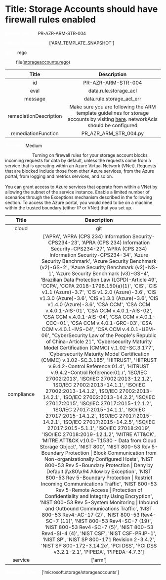



# Title: Storage Accounts should have firewall rules enabled


***<font color="white">Master Test Id:</font>*** PR-AZR-ARM-STR-004

***<font color="white">Master Snapshot Id:</font>*** ['ARM_TEMPLATE_SNAPSHOT']

***<font color="white">type:</font>*** rego

***<font color="white">rule:</font>*** file([storageaccounts.rego])  
  
  
  
  

|Title|Description|
| :---: | :---: |
|id|PR-AZR-ARM-STR-004|
|eval|data.rule.storage_acl|
|message|data.rule.storage_acl_err|
|remediationDescription|Make sure you are following the ARM template guidelines for storage accounts by visiting <a href='https://docs.microsoft.com/en-us/azure/templates/microsoft.storage/storageaccounts' target='_blank'>here</a>. networkAcls should be configured|
|remediationFunction|PR_AZR_ARM_STR_004.py|


***<font color="white">Severity:</font>*** Medium

***<font color="white">Description:</font>*** Turning on firewall rules for your storage account blocks incoming requests for data by default, unless the requests come from a service that is operating within an Azure Virtual Network (VNet). Requests that are blocked include those from other Azure services, from the Azure portal, from logging and metrics services, and so on.<br><br>You can grant access to Azure services that operate from within a VNet by allowing the subnet of the service instance. Enable a limited number of scenarios through the Exceptions mechanism described in the following section. To access the Azure portal, you would need to be on a machine within the trusted boundary (either IP or VNet) that you set up.  
  
  

|Title|Description|
| :---: | :---: |
|cloud|git|
|compliance|['APRA', 'APRA (CPS 234) Information Security-CPS234-23', 'APRA (CPS 234) Information Security-CPS234-27', 'APRA (CPS 234) Information Security-CPS234-34', 'Azure Security Benchmark', 'Azure Security Benchmark (v2)-GS-2', 'Azure Security Benchmark (v2)-NS-1', 'Azure Security Benchmark (v3)-GS-4', 'Brazilian Data Protection Law (LGPD)-Article 49', 'CCPA', 'CCPA 2018-1798.150(a)(1)', 'CIS', 'CIS v1.1 (Azure)-3.7', 'CIS v1.2.0 (Azure)-3.6', 'CIS v1.3.0 (Azure)-3.6', 'CIS v1.3.1 (Azure)-3.6', 'CIS v1.4.0 (Azure)-3.6', 'CSA CCM', 'CSA CCM v.4.0.1-AIS-01', 'CSA CCM v.4.0.1-AIS-02', 'CSA CCM v.4.0.1-AIS-04', 'CSA CCM v.4.0.1-CCC-01', 'CSA CCM v.4.0.1-GRC-03', 'CSA CCM v.4.0.1-IVS-04', 'CSA CCM v.4.0.1-UEM-06', "CyberSecurity Law of the People's Republic of China-Article 21", 'Cybersecurity Maturity Model Certification (CMMC) v.1.02-SC.3.177', 'Cybersecurity Maturity Model Certification (CMMC) v.1.02-SC.3.185', 'HITRUST', 'HITRUST v.9.4.2-Control Reference:01.d', 'HITRUST v.9.4.2-Control Reference:01.r', 'ISO/IEC 27002:2013', 'ISO/IEC 27002:2013-12.1.2', 'ISO/IEC 27002:2013-14.1.1', 'ISO/IEC 27002:2013-14.1.2', 'ISO/IEC 27002:2013-14.2.1', 'ISO/IEC 27002:2013-14.2.2', 'ISO/IEC 27017:2015', 'ISO/IEC 27017:2015-12.1.2', 'ISO/IEC 27017:2015-14.1.1', 'ISO/IEC 27017:2015-14.1.2', 'ISO/IEC 27017:2015-14.2.1', 'ISO/IEC 27017:2015-14.2.5', 'ISO/IEC 27017:2015-5.1.1', 'ISO/IEC 27018:2019', 'ISO/IEC 27018:2019-12.1.2', 'MITRE ATT&CK', 'MITRE ATT&CK v10.0-T1530 - Data from Cloud Storage Object', 'NIST 800', 'NIST 800-53 Rev 5-Boundary Protection \| Block Communication from Non-organizationally Configured Hosts', 'NIST 800-53 Rev 5-Boundary Protection \| Deny by Default â\x80\x94 Allow by Exception', 'NIST 800-53 Rev 5-Boundary Protection \| Restrict Incoming Communications Traffic', 'NIST 800-53 Rev 5-Remote Access \| Protection of Confidentiality and Integrity Using Encryption', 'NIST 800-53 Rev 5-System Monitoring \| Inbound and Outbound Communications Traffic', 'NIST 800-53 Rev4-AC-17 (2)', 'NIST 800-53 Rev4-SC-7 (11)', 'NIST 800-53 Rev4-SC-7 (19)', 'NIST 800-53 Rev4-SC-7 (5)', 'NIST 800-53 Rev4-SI-4 (4)', 'NIST CSF', 'NIST CSF-PR.IP-1', 'NIST SP', 'NIST SP 800-171 Revision 2-3.4.2', 'NIST SP 800-172-3.14.2e', 'PCI DSS', 'PCI DSS v3.2.1-2.1', 'PIPEDA', 'PIPEDA-4.7.3']|
|service|['arm']|


***<font color="white">Resource Types:</font>*** ['microsoft.storage/storageaccounts']


[storageaccounts.rego]: https://github.com/prancer-io/prancer-compliance-test/tree/master/azure/iac/storageaccounts.rego
